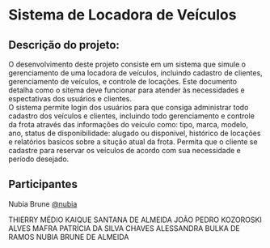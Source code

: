 # Sistema de Locadora de Veículos

## Descrição do projeto:
O desenvolvimento deste projeto consiste em um sistema que simule o gerenciamento de uma locadora de veículos, incluindo cadastro de clientes, gerenciamento de veículos, e controle de locações. Este documento detalha como o sitema deve funcionar para atender às necessidades e espectativas dos usuários e clientes.  
O sistema permite login dos usuários para que consiga administrar todo cadastro dos veículos e clientes, incluindo todo gerenciamento e controle da frota através das informações do veículo como: tipo, marca, modelo, ano, status de disponibilidade: alugado ou disponivel, histórico de locações e relatórios basicos sobre a situção atual da frota. Permita que o cliente se cadastre para reservar os veículos de acordo com sua necessidade e período desejado.


## Participantes


Nubia Brune
[@nubia](https://github.com/Nubiabrune/)

THIERRY MÉDIO
KAIQUE SANTANA DE ALMEIDA
JOÃO PEDRO KOZOROSKI ALVES MAFRA
PATRÍCIA DA SILVA CHAVES
ALESSANDRA BULKA DE RAMOS
NUBIA BRUNE DE ALMEIDA 








